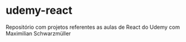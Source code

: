 # udemy-react
Repositório com projetos referentes as aulas de React do Udemy com Maximilian Schwarzmüller
